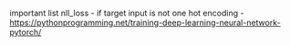 
important list
nll_loss - if target input is not one hot encoding  - https://pythonprogramming.net/training-deep-learning-neural-network-pytorch/
